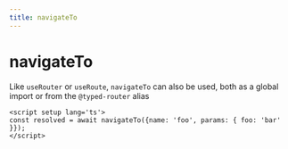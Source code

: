 ```yaml
---
title: navigateTo
---
```


# navigateTo


Like `useRouter` or `useRoute`, `navigateTo` can also be used, both as a global import or from the `@typed-router` alias

```vue
<script setup lang='ts'>
const resolved = await navigateTo({name: 'foo', params: { foo: 'bar' }});
</script>
```
